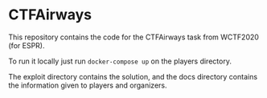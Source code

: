 # CTFAirways

This repository contains the code for the CTFAirways task from WCTF2020 (for ESPR).

To run it locally just run `docker-compose up` on the players directory.

The exploit directory contains the solution, and the docs directory contains the information given to players and organizers.


